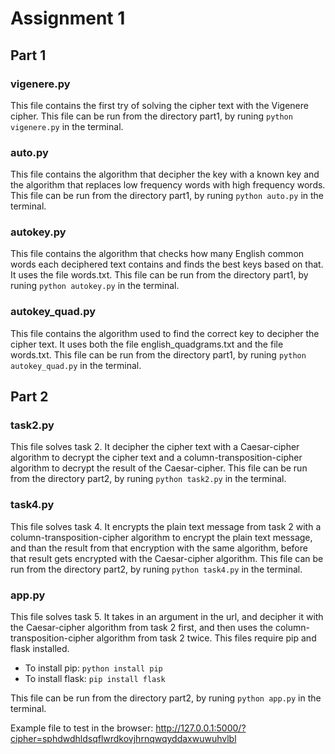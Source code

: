 # Assignment 1

## Part 1
### vigenere.py 
This file contains the first try of solving the cipher text with the Vigenere cipher. This file can be run from the directory part1, by runing `python vigenere.py` in the terminal.

### auto.py 
This file contains the algorithm that decipher the key with a known key and the algorithm that replaces low frequency words with high frequency words. This file can be run from the directory part1, by runing `python auto.py` in the terminal.

### autokey.py 
This file contains the algorithm that checks how many English common words each deciphered text contains and finds the best keys based on that. It uses the file words.txt. This file can be run from the directory part1, by runing `python autokey.py` in the terminal.

### autokey_quad.py 
This file contains the algorithm used to find the correct key to decipher the cipher text. It uses both the file english_quadgrams.txt and the file words.txt. This file can be run from the directory part1, by runing `python autokey_quad.py` in the terminal.
  
## Part 2
### task2.py 
This file solves task 2. It decipher the cipher text with a Caesar-cipher algorithm to decrypt the cipher text and a column-transposition-cipher algorithm to decrypt the result of the Caesar-cipher. This file can be run from the directory part2, by runing `python task2.py` in the terminal.

### task4.py 
This file solves task 4. It encrypts the plain text message from task 2 with a column-transposition-cipher algorithm to encrypt the plain text message, and than the result from that encryption with the same algorithm, before that result gets encrypted with the Caesar-cipher algorithm. This file can be run from the directory part2, by runing `python task4.py` in the terminal.

### app.py
This file solves task 5. It takes in an argument in the url, and decipher it with the Caesar-cipher algorithm from task 2 first, and then uses the column-transposition-cipher algorithm from task 2 twice.
This files require pip and flask installed.
- To install pip: `python install pip`
- To install flask: `pip install flask`

This file can be run from the directory part2, by runing `python app.py` in the terminal.

Example file to test in the browser: http://127.0.0.1:5000/?cipher=sphdwdhldsqflwrdkovjhrnqwqyddaxwuwuhvlbl

